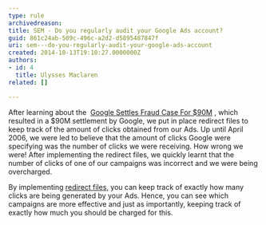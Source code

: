 ```yaml
---
type: rule
archivedreason: 
title: SEM - Do you regularly audit your Google Ads account?
guid: 861c24ab-509c-496c-a2d2-d5895487847f
uri: sem---do-you-regularly-audit-your-google-ads-account
created: 2014-10-13T19:10:27.0000000Z
authors:
- id: 4
  title: Ulysses Maclaren
related: []

---
```


After learning about the  [Google Settles Fraud Case For $90M](https&#58;//www.cbsnews.com/news/google-settles-fraud-case-for-90m/) , which resulted in a $90M settlement by Google, we put in place redirect files to keep track of the amount of clicks obtained from our Ads. Up until April 2006, we were led to believe that the amount of clicks Google were specifying was the number of clicks we were receiving. How wrong we were! After implementing the redirect files, we quickly learnt that the number of clicks of one of our campaigns was incorrect and we were being overcharged.

<!--endintro-->

By implementing [redirect files](http&#58;//www.ssw.com.au/ssw/Standards/Rules/RulesToBetterWebsitesNavigation.aspx#ManageExternalLinks), you can keep track of exactly how many clicks are being generated by your Ads. Hence, you can see which campaigns are more effective and just as importantly, keeping track of exactly how much you should be charged for this.
